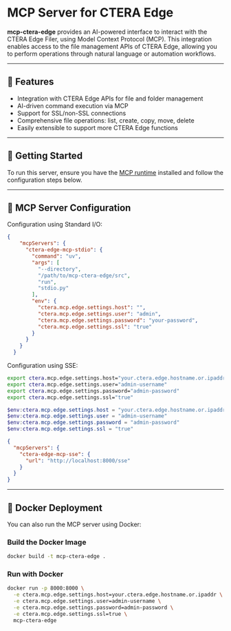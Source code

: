 # MCP Server for CTERA Edge

**mcp-ctera-edge** provides an AI-powered interface to interact with the CTERA Edge Filer, using Model Context Protocol (MCP). This integration enables access to the file management APIs of CTERA Edge, allowing you to perform operations through natural language or automation workflows.

---

## 🔧 Features

- Integration with CTERA Edge APIs for file and folder management
- AI-driven command execution via MCP
- Support for SSL/non-SSL connections
- Comprehensive file operations: list, create, copy, move, delete
- Easily extensible to support more CTERA Edge functions

---

## 🚀 Getting Started

To run this server, ensure you have the [MCP runtime](https://modelcontextprotocol.io/quickstart/user) installed and follow the configuration steps below.

---

## 🧩 MCP Server Configuration

Configuration using Standard I/O:

```json
{
    "mcpServers": {
      "ctera-edge-mcp-stdio": {
        "command": "uv",
        "args": [
          "--directory",
          "/path/to/mcp-ctera-edge/src",
          "run",
          "stdio.py"
        ],
        "env": {
          "ctera.mcp.edge.settings.host": "",
          "ctera.mcp.edge.settings.user": "admin",
          "ctera.mcp.edge.settings.password": "your-password",
          "ctera.mcp.edge.settings.ssl": "true"
        }
      }
    }
  }
```

Configuration using SSE:

```bash
export ctera.mcp.edge.settings.host="your.ctera.edge.hostname.or.ipaddr"
export ctera.mcp.edge.settings.user="admin-username"
export ctera.mcp.edge.settings.password="admin-password"
export ctera.mcp.edge.settings.ssl="true"
```

```powershell
$env:ctera.mcp.edge.settings.host = "your.ctera.edge.hostname.or.ipaddr"
$env:ctera.mcp.edge.settings.user = "admin-username"
$env:ctera.mcp.edge.settings.password = "admin-password"
$env:ctera.mcp.edge.settings.ssl = "true"
```

```json
{
  "mcpServers": {
    "ctera-edge-mcp-sse": {
      "url": "http://localhost:8000/sse"
    }
  }
}
```

---

## 🐳 Docker Deployment

You can also run the MCP server using Docker:

### Build the Docker Image

```bash
docker build -t mcp-ctera-edge .
```

### Run with Docker

```bash
docker run -p 8000:8000 \
  -e ctera.mcp.edge.settings.host=your.ctera.edge.hostname.or.ipaddr \
  -e ctera.mcp.edge.settings.user=admin-username \
  -e ctera.mcp.edge.settings.password=admin-password \
  -e ctera.mcp.edge.settings.ssl=true \
  mcp-ctera-edge
```
